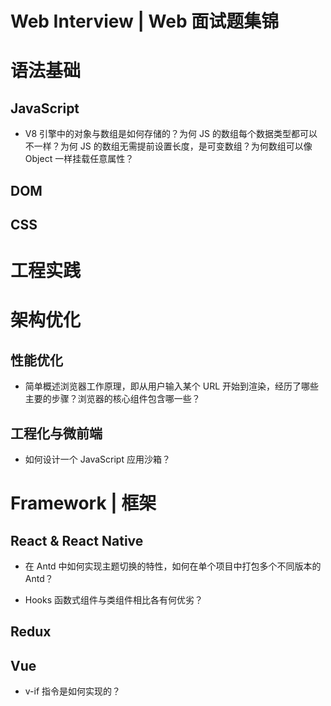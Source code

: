# Web Interview | Web 面试题集锦

# 语法基础

## JavaScript

- V8 引擎中的对象与数组是如何存储的？为何 JS 的数组每个数据类型都可以不一样？为何 JS 的数组无需提前设置长度，是可变数组？为何数组可以像 Object 一样挂载任意属性？

## DOM

## CSS

# 工程实践

# 架构优化

## 性能优化

- 简单概述浏览器工作原理，即从用户输入某个 URL 开始到渲染，经历了哪些主要的步骤？浏览器的核心组件包含哪一些？

## 工程化与微前端

- 如何设计一个 JavaScript 应用沙箱？

# Framework | 框架

## React & React Native

- 在 Antd 中如何实现主题切换的特性，如何在单个项目中打包多个不同版本的 Antd？

- Hooks 函数式组件与类组件相比各有何优劣？

## Redux

## Vue

- v-if 指令是如何实现的？
